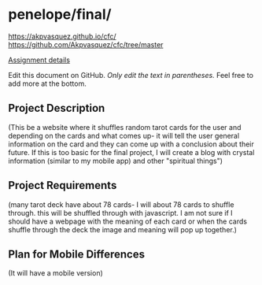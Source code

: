 # penelope/final/

https://akpvasquez.github.io/cfc/
https://github.com/Akpvasquez/cfc/tree/master

[Assignment details](/homework/final)

Edit this document on GitHub. _Only edit the text in parentheses._ Feel free to add more at the bottom.

## Project Description 

(This be a website where it shuffles random tarot cards for the user and depending on the cards and what comes up- it will tell the user general information on the card and they can come up with a conclusion about their future. If this is too basic for the final project, I will create a blog with crystal information (similar to my mobile app) and other "spiritual things")

## Project Requirements

(many tarot deck have about 78 cards- I will about 78 cards to shuffle through. this will be shuffled through with javascript. I am not sure if I should have a webpage with the meaning of each card or when the cards shuffle through the deck the image and meaning will pop up together.)

## Plan for Mobile Differences

(It will have a mobile version)
